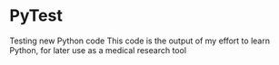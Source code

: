# PyTest
Testing new Python code
This code is the output of my effort to learn Python, for later use as a medical research tool
